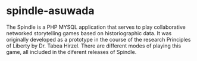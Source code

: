 # spindle-asuwada
 The Spindle is a PHP MYSQL application that serves to play collaborative networked storytelling games based on historiographic data. It was originally developed as a prototype in the course of the research Principles of Liberty by Dr. Tabea Hirzel. There are different modes of playing this game, all included in the diferent releases of Spindle.
